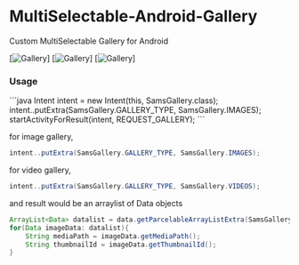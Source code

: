 MultiSelectable-Android-Gallery
===============================

Custom MultiSelectable Gallery for Android

[![Gallery](https://raw.githubusercontent.com/samjerusalem/MultiSelectable-Android-Gallery/master/a.png)]
[![Gallery](https://raw.githubusercontent.com/samjerusalem/MultiSelectable-Android-Gallery/master/b.png)]
[![Gallery](https://raw.githubusercontent.com/samjerusalem/MultiSelectable-Android-Gallery/master/c.png)]

<h3>Usage</h3>
```java
Intent intent = new Intent(this, SamsGallery.class);
intent..putExtra(SamsGallery.GALLERY_TYPE, SamsGallery.IMAGES);
startActivityForResult(intent, REQUEST_GALLERY);
```

for image gallery,
```java
intent..putExtra(SamsGallery.GALLERY_TYPE, SamsGallery.IMAGES);
```
for video gallery,
```java
intent..putExtra(SamsGallery.GALLERY_TYPE, SamsGallery.VIDEOS);
```

and result would be an arraylist of Data objects
```java
ArrayList<Data> datalist = data.getParcelableArrayListExtra(SamsGallery.RESULT);
for(Data imageData: datalist){
	String mediaPath = imageData.getMediaPath();
	String thumbnailId = imageData.getThumbnailId();
}
```
